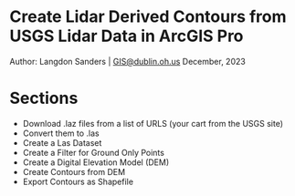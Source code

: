 # Create Lidar Derived Contours from USGS Lidar Data in ArcGIS Pro
Author:
Langdon Sanders | GIS@dublin.oh.us December, 2023

# Sections
* Download .laz files from a list of URLS (your cart from the USGS site)
* Convert them to .las
* Create a Las Dataset
* Create a Filter for Ground Only Points
* Create a Digital Elevation Model (DEM)
* Create Contours from DEM
* Export Contours as Shapefile
